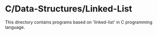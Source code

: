 # C/Data-Structures/Linked-List
This directory contains programs based on 'linked-list' in C programming language.
